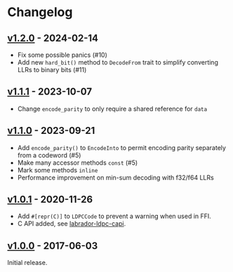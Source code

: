 # Changelog

## [v1.2.0] - 2024-02-14

* Fix some possible panics (#10)
* Add new `hard_bit()` method to `DecodeFrom` trait to simplify converting LLRs to binary bits (#11)

## [v1.1.1] - 2023-10-07

* Change `encode_parity` to only require a shared reference for `data`

## [v1.1.0] - 2023-09-21

* Add `encode_parity()` to `EncodeInto` to permit encoding parity separately
  from a codeword (#5)
* Make many accessor methods `const` (#5)
* Mark some methods `inline`
* Performance improvement on min-sum decoding with f32/f64 LLRs

## [v1.0.1] - 2020-11-26

* Add `#[repr(C)]` to `LDPCCode` to prevent a warning when used in FFI.
* C API added, see [labrador-ldpc-capi].

[labrador-ldpc-capi]: https://github.com/adamgreig/labrador-ldpc/tree/master/capi

## [v1.0.0] - 2017-06-03

Initial release.

[v1.2.0]: https://github.com/adamgreig/labrador-ldpc/releases/tag/v1.2.0
[v1.1.1]: https://github.com/adamgreig/labrador-ldpc/releases/tag/v1.1.1
[v1.1.0]: https://github.com/adamgreig/labrador-ldpc/releases/tag/v1.1.0
[v1.0.1]: https://github.com/adamgreig/labrador-ldpc/releases/tag/v1.0.1
[v1.0.0]: https://github.com/adamgreig/labrador-ldpc/releases/tag/v1.0.0
